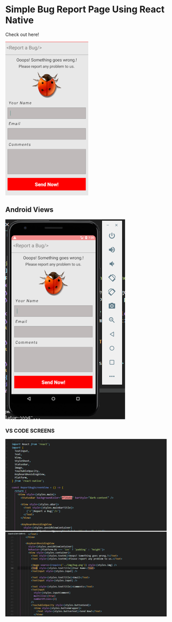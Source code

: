 # Simple Bug Report Page Using React Native

Check out here!

![Screen 1](https://github.com/ZabalaMelendez/reports_bugs_reactnative/blob/cb65132201251cbc648188c9651e217bdc23f3ff/page1.PNG)

## Android Views
![Screen 2](https://github.com/ZabalaMelendez/reports_bugs_reactnative/blob/cb65132201251cbc648188c9651e217bdc23f3ff/phone_android_view.PNG)

### VS CODE SCREENS
![Screen 1](https://github.com/ZabalaMelendez/reports_bugs_reactnative/blob/cb65132201251cbc648188c9651e217bdc23f3ff/vsscreen.PNG)
![Screen 2](https://github.com/ZabalaMelendez/reports_bugs_reactnative/blob/cb65132201251cbc648188c9651e217bdc23f3ff/vsscreen2.PNG)
